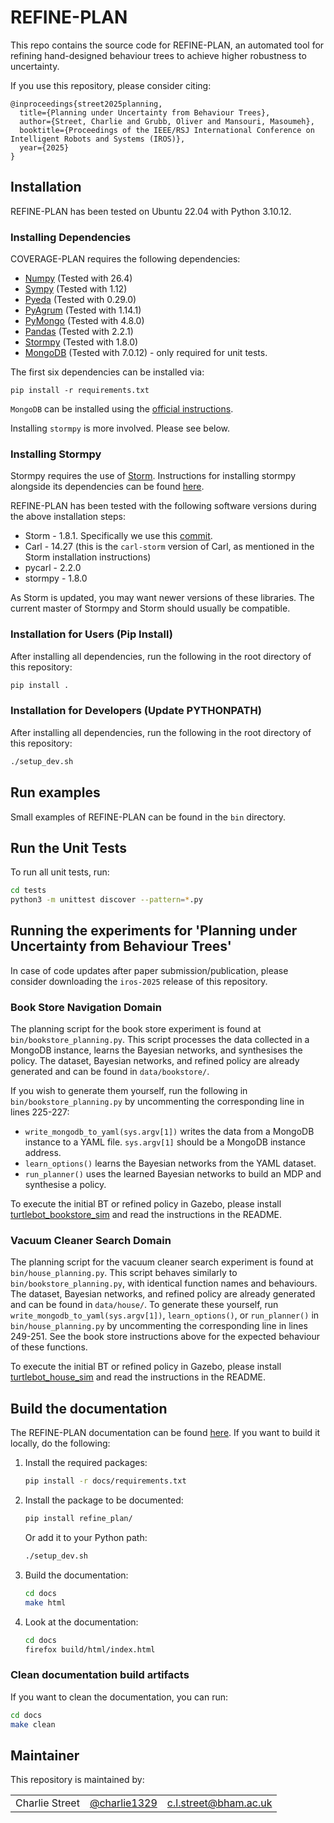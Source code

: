 # REFINE-PLAN

This repo contains the source code for REFINE-PLAN, an automated tool for refining hand-designed behaviour trees to achieve higher robustness to uncertainty.

If you use this repository, please consider citing:

```
@inproceedings{street2025planning,
  title={Planning under Uncertainty from Behaviour Trees},
  author={Street, Charlie and Grubb, Oliver and Mansouri, Masoumeh},
  booktitle={Proceedings of the IEEE/RSJ International Conference on Intelligent Robots and Systems (IROS)},
  year={2025}
}
```

## Installation

REFINE-PLAN has been tested on Ubuntu 22.04 with Python 3.10.12.

### Installing Dependencies

COVERAGE-PLAN requires the following dependencies:

* [Numpy](https://numpy.org/) (Tested with 26.4)
* [Sympy](https://www.sympy.org/en/index.html) (Tested with 1.12)
* [Pyeda](https://pyeda.readthedocs.io/en/latest/)  (Tested with 0.29.0)
* [PyAgrum](https://pyagrum.readthedocs.io/en/1.15.1/index.html) (Tested with 1.14.1)
* [PyMongo](https://pymongo.readthedocs.io/en/stable/index.html) (Tested with 4.8.0)
* [Pandas](https://pandas.pydata.org/) (Tested with 2.2.1)
* [Stormpy](https://moves-rwth.github.io/stormpy/index.html) (Tested with 1.8.0) 
* [MongoDB](https://www.mongodb.com/docs/manual/tutorial/install-mongodb-on-ubuntu/) (Tested with 7.0.12) - only required for unit tests.

The first six dependencies can be installed via:
```
pip install -r requirements.txt
```

`MongoDB` can be installed using the [official instructions](https://www.mongodb.com/docs/manual/tutorial/install-mongodb-on-ubuntu/).

Installing `stormpy` is more involved. Please see below.

### Installing Stormpy

Stormpy requires the use of [Storm](https://www.stormchecker.org/).
Instructions for installing stormpy alongside its dependencies can be found [here](https://moves-rwth.github.io/stormpy/installation.html#).

REFINE-PLAN has been tested with the following software versions during the above installation steps:

* Storm - 1.8.1. Specifically we use this [commit](https://github.com/moves-rwth/storm/commit/5b662c76549558750938fdb980c5727b062d662d).
* Carl - 14.27 (this is the `carl-storm` version of Carl, as mentioned in the Storm installation instructions)
* pycarl - 2.2.0
* stormpy - 1.8.0

As Storm is updated, you may want newer versions of these libraries. The current master of Stormpy and Storm should usually be compatible.

### Installation for Users (Pip Install)

After installing all dependencies, run the following in the root directory of this repository:

```bash
pip install .
```

### Installation for Developers (Update PYTHONPATH)

After installing all dependencies, run the following in the root directory of this repository:

```bash
./setup_dev.sh
```

## Run examples

Small examples of REFINE-PLAN can be found in the `bin` directory.


## Run the Unit Tests

To run all unit tests, run:

```bash
cd tests
python3 -m unittest discover --pattern=*.py
```

## Running the experiments for 'Planning under Uncertainty from Behaviour Trees'

In case of code updates after paper submission/publication, please consider downloading the `iros-2025` release of this repository.

### Book Store Navigation Domain

The planning script for the book store experiment is found at `bin/bookstore_planning.py`.
This script processes the data collected in a MongoDB instance, learns the Bayesian networks, and synthesises the policy.
The dataset, Bayesian networks, and refined policy are already generated and can be found in `data/bookstore/`.

If you wish to generate them yourself, run the following in `bin/bookstore_planning.py` by uncommenting the corresponding line in lines 225-227:
* `write_mongodb_to_yaml(sys.argv[1])` writes the data from a MongoDB instance to a YAML file. `sys.argv[1]` should be a MongoDB instance address.
* `learn_options()` learns the Bayesian networks from the YAML dataset.
* `run_planner()` uses the learned Bayesian networks to build an MDP and synthesise a policy.

To execute the initial BT or refined policy in Gazebo, please install [turtlebot_bookstore_sim](https://github.com/HyPAIR/turtlebot_bookstore_sim) and read the instructions in the README.

### Vacuum Cleaner Search Domain

The planning script for the vacuum cleaner search experiment is found at `bin/house_planning.py`.
This script behaves similarly to `bin/bookstore_planning.py`, with identical function names and behaviours.
The dataset, Bayesian networks, and refined policy are already generated and can be found in `data/house/`.
To generate these yourself, run `write_mongodb_to_yaml(sys.argv[1])`, `learn_options()`, or `run_planner()` in `bin/house_planning.py` by uncommenting the corresponding line in lines 249-251.
See the book store instructions above for the expected behaviour of these functions.


To execute the initial BT or refined policy in Gazebo, please install [turtlebot_house_sim](https://github.com/HyPAIR/turtlebot_house_sim) and read the instructions in the README.


## Build the documentation

The REFINE-PLAN documentation can be found [here](https://convince-project.github.io/refine-plan). 
If you want to build it locally, do the following:


1. Install the required packages:

    ```bash
    pip install -r docs/requirements.txt
    ```

2. Install the package to be documented:

    ```bash
    pip install refine_plan/
    ```
    
    Or add it to your Python path:
    ```bash
    ./setup_dev.sh
    ```

3. Build the documentation:

    ```bash
    cd docs
    make html
    ```

4. Look at the documentation:

    ```bash
    cd docs
    firefox build/html/index.html
    ```

### Clean documentation build artifacts

If you want to clean the documentation, you can run:

```bash
cd docs
make clean
```

## Maintainer

This repository is maintained by:

| | | |
|:---:|:---:|:---:|
| Charlie Street | [@charlie1329](https://github.com/charlie1329) |[c.l.street@bham.ac.uk](mailto:c.l.street@bham.ac.uk?subject=[GitHub]%20Refine%20Plan)|

